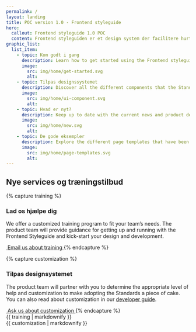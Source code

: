 ```yaml
---
permalink: /
layout: landing
title: POC version 1.0 - Frontend styleguide
hero:
  callout: Frontend styleguide 1.0 POC
  content: Frontend styleguiden er et design system der facilitere hurtig prototyping og konsistent design på tvær af offentlige myndigheder.
graphic_list:
  list_item:
    - topic: Kom godt i gang 
      description: Learn how to get started using the Frontend styleguide 1.0 POC for your project, regardless of your technical stack.
      image:
        src: img/home/get-started.svg
        alt:
    - topic: Tilpas designssystemet
      description: Discover all the different components that the Standards provide as both design and development assets.
      image:
        src: img/home/ui-component.svg
        alt:
    - topic: Hvad er nyt?
      description: Keep up to date with the current news and product development updates for the Frontend styleguide.
      image:
        src: img/home/new.svg
        alt:
    - topic: De gode eksempler
      description: Explore the different page templates that have been created to jump start your product development.
      image:
        src: img/home/page-templates.svg
        alt:
---
```


## Nye services og træningstilbud

{% capture training %}
### Lad os hjælpe dig

We offer a customized training program to fit your team’s needs. The
product team will provide guidance for getting up and running with
the Frontend Styleguide and kick-start your design and
development.

<a href="mailto:uswebdesignstandards@gsa.gov" class="usa-button cta" onclick="ga('send', 'event', 'Clicked Training CTA', 'Clicked training call to action');">
  <img src="{{ site.baseurl }}/img/logo-email.png" alt="">
  Email us about training
</a>
{% endcapture %}

{% capture customization %}
### Tilpas designsystemet 

The product team will partner with you to determine the appropriate
level of help and customization to make adopting the Standards a
piece of cake. You can also read about customization in our
[developer guide](getting-started/developers/#customization-and-theming).

<a href="mailto:uswebdesignstandards@gsa.gov" class="usa-button cta" onclick="ga('send', 'event', 'Clicked Customization CTA', 'Clicked customization call to action');">
  <img src="{{ site.baseurl }}/img/logo-email.png" alt="">
  Ask us about customization
</a>
{% endcapture %}

<div class="usa-grid-full">
  <div class="usa-width-one-half">
    {{ training | markdownify }}
  </div>
  <div class="usa-width-one-half">
    {{ customization | markdownify }}
  </div>
</div>
